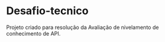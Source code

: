 # Desafio-tecnico


Projeto criado para resolução da Avaliação de nivelamento de conhecimento de API.